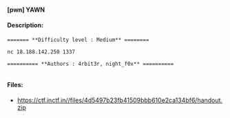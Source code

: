 #### [pwn] YAWN  

#### Description:   

```
======= **Difficulty level : Medium** ========

nc 18.188.142.250 1337

========== **Authors : 4rbit3r, night_f0x** ==========


```

#### Files:   

* https://ctf.inctf.in//files/4d5497b23fb41509bbb610e2ca134bf6/handout.zip  
